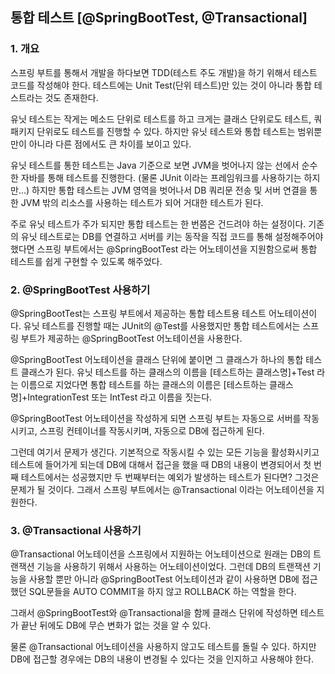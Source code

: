 ## 통합 테스트 [@SpringBootTest, @Transactional]

### 1. 개요

스프링 부트를 통해서 개발을 하다보면 TDD(테스트 주도 개발)을 하기 위해서 테스트 코드를 작성해야 한다.
테스트에는 Unit Test(단위 테스트)만 있는 것이 아니라 통합 테스트라는 것도 존재한다.

유닛 테스트는 작게는 메소드 단위로 테스트를 하고 크게는 클래스 단위로도 테스트,
쿼 패키지 단위로도 테스트를 진행할 수 있다.
하지만 유닛 테스트와 통합 테스트는 범위뿐만이 아니라 다른 점에서도 큰 차이를 보이고 있다.

유닛 테스트를 통한 테스트는 Java 기준으로 보면 JVM을 벗어나지 않는 선에서
순수한 자바를 통해 테스트를 진행한다. (물론 JUnit 이라는 프레임워크를 사용하기는 하지만...)
하지만 통합 테스트는 JVM 영역을 벗어나서 DB 쿼리문 전송 및 서버 연결을 통한 JVM 밖의 리소스를 사용하는
테스트가 되어 거대한 테스트가 된다.

주로 유닛 테스트가 주가 되지만 통합 테스트는 한 번쯤은 건드려야 하는 설정이다.
기존의 유닛 테스트로는 DB를 연결하고 서버를 키는 동작을 직접 코드를 통해 설정해주어야 했다면
스프링 부트에서는 @SpringBootTest 라는 어노테이션을 지원함으로써 통합 테스트를 쉽게 구현할 수 있도록
해주었다.

### 2. @SpringBootTest 사용하기

@SpringBootTest는 스프링 부트에서 제공하는 통합 테스트용 테스트 어노테이션이다.
유닛 테스트를 진행할 때는 JUnit의 @Test를 사용했지만
통합 테스트에서는 스프링 부트가 제공하는 @SpringBootTest 어노테이션을 사용한다.

@SpringBootTest 어노테이션을 클래스 단위에 붙이면 그 클래스가 하나의 통합 테스트 클래스가 된다.
유닛 테스트를 하는 클래스의 이름을 [테스트하는 클래스명]+Test 라는 이름으로 지었다면
통합 테스트를 하는 클래스의 이름은 [테스트하는 클래스명]+IntegrationTest 또는 IntTest 라고 이름을 짓는다.

@SpringBootTest 어노테이션을 작성하게 되면 스프링 부트는 자동으로 서버를 작동시키고,
스프링 컨테이너를 작동시키며, 자동으로 DB에 접근하게 된다.

그런데 여기서 문제가 생긴다.
기본적으로 작동시킬 수 있는 모든 기능을 활성화시키고 테스트에 들어가게 되는데
DB에 대해서 접근을 했을 때 DB의 내용이 변경되어서 첫 번째 테스트에서는 성공했지만
두 번째부터는 예외가 발생하는 테스트가 된다면? 그것은 문제가 될 것이다.
그래서 스프링 부트에서는 @Transactional 이라는 어노테이션을 지원한다.

### 3. @Transactional 사용하기

@Transactional 어노테이션을 스프링에서 지원하는 어노테이션으로
원래는 DB의 트랜잭션 기능을 사용하기 위해서 사용하는 어노테이션이었다.
그런데 DB의 트랜잭션 기능을 사용할 뿐만 아니라 @SpringBootTest 어노테이션과 같이 사용하면
DB에 접근했던 SQL문들을 AUTO COMMIT을 하지 않고 ROLLBACK 하는 역할을 한다.

그래서 @SpringBootTest와 @Transactional을 함께 클래스 단위에 작성하면
테스트가 끝난 뒤에도 DB에 무슨 변화가 없는 것을 알 수 있다.

물론 @Transactional 어노테이션을 사용하지 않고도 테스트를 돌릴 수 있다.
하지만 DB에 접근할 경우에는 DB의 내용이 변경될 수 있다는 것을 인지하고 사용해야 한다.